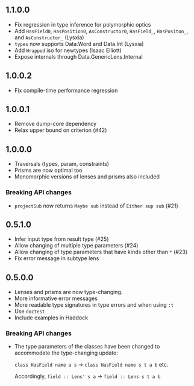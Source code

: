## 1.1.0.0
- Fix regression in type inference for polymorphic optics
- Add `HasField0`, `HasPosition0`, `AsConstructor0`, `HasField_`, `HasPositon_`, and `AsConstructor_` (Lysxia)
- `types` now supports Data.Word and Data.Int (Lysxia)
- Add `Wrapped` iso for newtypes (Isaac Elliott)
- Expose internals through Data.GenericLens.Internal

## 1.0.0.2
- Fix compile-time performance regression

## 1.0.0.1
- Remove dump-core dependency
- Relax upper bound on criterion (#42)

## 1.0.0.0
- Traversals (types, param, constraints)
- Prisms are now optimal too
- Monomorphic versions of lenses and prisms also included

### Breaking API changes
- `projectSub` now returns `Maybe sub` instead of `Either sup sub` (#21)

## 0.5.1.0
- Infer input type from result type (#25)
- Allow changing of multiple type parameters (#24)
- Allow changing of type parameters that have kinds other than `*` (#23)
- Fix error message in subtype lens

## 0.5.0.0

- Lenses and prisms are now type-changing.
- More informative error messages
- More readable type signatures in type errors and when using `:t`
- Use `doctest`
- Include examples in Haddock

### Breaking API changes

- The type parameters of the classes have been changed to accommodate
  the type-changing update:
  
  `class HasField name a s` -> `class HasField name s t a b` etc.
  
  Accordingly, `field :: Lens' s a` -> `field :: Lens s t a b`
